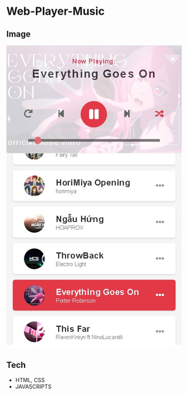 # Web-Player-Music

## Image
![VeryGoodBlogApp Landing](.github/screenshots/imagewebsite.jpg)

## Tech
- HTML, CSS
- JAVASCRIPTS
